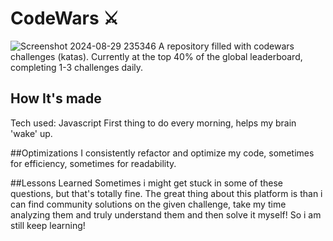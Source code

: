 # CodeWars ⚔️

![Screenshot 2024-08-29 235346](https://github.com/user-attachments/assets/4badba3d-19cd-4e4c-905d-8c461b511c3e)
A repository filled with codewars challenges (katas). Currently at the top  40% of the global leaderboard, completing 1-3 challenges daily.

## How It's made 
Tech used: Javascript
First thing to do every morning, helps my brain 'wake' up.

##Optimizations
I consistently refactor and optimize my code, sometimes for efficiency, sometimes for readability.

##Lessons Learned
Sometimes i might get stuck in some of these questions, but that's totally fine. The great thing about this platform is than i can find community solutions on the given challenge, take my time analyzing them and truly understand them and then solve it myself! So i am still keep learning!
